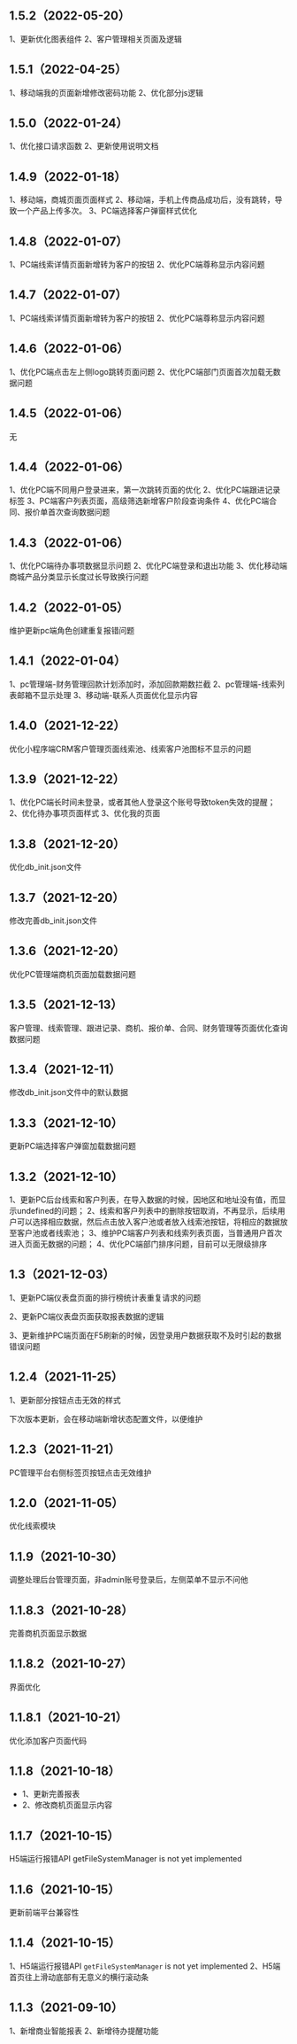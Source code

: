 ## 1.5.2（2022-05-20）
1、更新优化图表组件
2、客户管理相关页面及逻辑
## 1.5.1（2022-04-25）
1、移动端我的页面新增修改密码功能
2、优化部分js逻辑
## 1.5.0（2022-01-24）
1、优化接口请求函数
2、更新使用说明文档
## 1.4.9（2022-01-18）
1、移动端，商城页面页面样式
2、移动端，手机上传商品成功后，没有跳转，导致一个产品上传多次。
3、PC端选择客户弹窗样式优化
## 1.4.8（2022-01-07）
1、PC端线索详情页面新增转为客户的按钮
2、优化PC端尊称显示内容问题
## 1.4.7（2022-01-07）
1、PC端线索详情页面新增转为客户的按钮
2、优化PC端尊称显示内容问题
## 1.4.6（2022-01-06）
1、优化PC端点击左上侧logo跳转页面问题
2、优化PC端部门页面首次加载无数据问题
## 1.4.5（2022-01-06）
无
## 1.4.4（2022-01-06）
1、优化PC端不同用户登录进来，第一次跳转页面的优化
2、优化PC端跟进记录标签
3、PC端客户列表页面，高级筛选新增客户阶段查询条件
4、优化PC端合同、报价单首次查询数据问题
## 1.4.3（2022-01-06）
1、优化PC端待办事项数据显示问题
2、优化PC端登录和退出功能
3、优化移动端商城产品分类显示长度过长导致换行问题
## 1.4.2（2022-01-05）
维护更新pc端角色创建重复报错问题
## 1.4.1（2022-01-04）
1、pc管理端-财务管理回款计划添加时，添加回款期数拦截
2、pc管理端-线索列表邮箱不显示处理
3、移动端-联系人页面优化显示内容
## 1.4.0（2021-12-22）
优化小程序端CRM客户管理页面线索池、线索客户池图标不显示的问题
## 1.3.9（2021-12-22）
1、优化PC端长时间未登录，或者其他人登录这个账号导致token失效的提醒；
2、优化待办事项页面样式
3、优化我的页面
## 1.3.8（2021-12-20）
优化db_init.json文件
## 1.3.7（2021-12-20）
修改完善db_init.json文件
## 1.3.6（2021-12-20）
优化PC管理端商机页面加载数据问题
## 1.3.5（2021-12-13）
客户管理、线索管理、跟进记录、商机、报价单、合同、财务管理等页面优化查询数据问题
## 1.3.4（2021-12-11）
修改db_init.json文件中的默认数据
## 1.3.3（2021-12-10）
更新PC端选择客户弹窗加载数据问题
## 1.3.2（2021-12-10）
1、更新PC后台线索和客户列表，在导入数据的时候，因地区和地址没有值，而显示undefined的问题；
2、线索和客户列表中的删除按钮取消，不再显示，后续用户可以选择相应数据，然后点击放入客户池或者放入线索池按钮，将相应的数据放至客户池或者线索池；
3、维护PC端客户列表和线索列表页面，当普通用户首次进入页面无数据的问题；
4、优化PC端部门排序问题，目前可以无限级排序
## 1.3（2021-12-03）
1、更新PC端仪表盘页面的排行榜统计表重复请求的问题

2、更新PC端仪表盘页面获取报表数据的逻辑

3、更新维护PC端页面在F5刷新的时候，因登录用户数据获取不及时引起的数据错误问题

## 1.2.4（2021-11-25）
1、更新部分按钮点击无效的样式

下次版本更新，会在移动端新增状态配置文件，以便维护
## 1.2.3（2021-11-21）
PC管理平台右侧标签页按钮点击无效维护
## 1.2.0（2021-11-05）
优化线索模块
## 1.1.9（2021-10-30）
调整处理后台管理页面，非admin账号登录后，左侧菜单不显示不问他
## 1.1.8.3（2021-10-28）
完善商机页面显示数据
## 1.1.8.2（2021-10-27）
界面优化
## 1.1.8.1（2021-10-21）
优化添加客户页面代码
## 1.1.8（2021-10-18）
*  1、更新完善报表
*  2、修改商机页面显示内容
## 1.1.7（2021-10-15）
H5端运⾏报错API getFileSystemManager is not yet implemented
## 1.1.6（2021-10-15）
更新前端平台兼容性
## 1.1.4（2021-10-15）
1、H5端运⾏报错API `getFileSystemManager` is not yet implemented
2、H5端 ⾸页往上滑动底部有⽆意义的横⾏滚动条
## 1.1.3（2021-09-10）
1、新增商业智能报表
2、新增待办提醒功能
